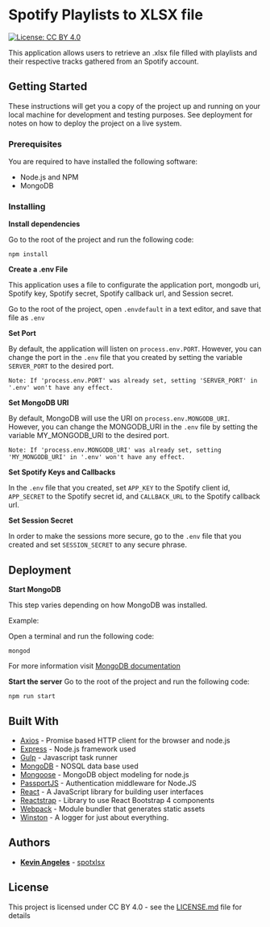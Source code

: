 # Spotify Playlists to XLSX file
[![License: CC BY 4.0](https://img.shields.io/badge/License-CC%20BY%204.0-lightgrey.svg)](https://creativecommons.org/licenses/by/4.0/)

This application allows users to retrieve an .xlsx file filled with playlists and their respective tracks gathered from an Spotify account.


## Getting Started

These instructions will get you a copy of the project up and running on your local machine for development and testing purposes. See deployment for notes on how to deploy the project on a live system.

### Prerequisites

You are required to have installed the following software:

* Node.js and NPM
* MongoDB

### Installing

**Install dependencies**

Go to the root of the project and run the following code:
```
npm install
```

**Create a .env File**

This application uses a file to configurate the application port, mongodb uri, Spotify key, Spotify secret, Spotify callback url, and Session secret.

Go to the root of the project, open `.envdefault` in a text editor, and save that file as `.env`

**Set Port**

By default, the application will listen on `process.env.PORT`. However, you can change the port in the `.env` file that you created by setting the variable `SERVER_PORT` to the desired port.

```
Note: If 'process.env.PORT' was already set, setting 'SERVER_PORT' in '.env' won't have any effect.
```

**Set MongoDB URI**

By default, MongoDB will use the URI on `process.env.MONGODB_URI`. However, you can change the MONGODB_URI in the `.env` file by setting the variable MY_MONGODB_URI to the desired port. 
```
Note: If 'process.env.MONGODB_URI' was already set, setting 'MY_MONGODB_URI' in '.env' won't have any effect.
```

**Set Spotify Keys and Callbacks**

In the `.env` file that you created, set `APP_KEY` to the Spotify client id, `APP_SECRET` to the Spotify secret id, and `CALLBACK_URL` to the Spotify callback url.

**Set Session Secret**

In order to make the sessions more secure, go to the `.env` file that you created and set `SESSION_SECRET` to any secure phrase.


## Deployment

**Start MongoDB**

This step varies depending on how MongoDB was installed.

Example:

Open a terminal and run the following code:

```
mongod
```

For more information visit [MongoDB documentation](https://docs.mongodb.com/)

**Start the server**
Go to the root of the project and run the following code:

```
npm run start
```

## Built With

* [Axios](https://www.npmjs.com/package/axios) - Promise based HTTP client for the browser and node.js
* [Express](http://expressjs.com/) - Node.js framework used
* [Gulp](https://gulpjs.com/) -  Javascript task runner
* [MongoDB](https://www.mongodb.com/) - NOSQL data base used
* [Mongoose](http://mongoosejs.com/) - MongoDB object modeling for node.js
* [PassportJS](http://www.passportjs.org/) - Authentication middleware for Node.JS
* [React](https://reactjs.org/) - A JavaScript library for building user interfaces
* [Reactstrap](https://reactstrap.github.io/) - Library to use React Bootstrap 4 components
* [Webpack](https://webpack.js.org/) -  Module bundler that generates static assets
* [Winston](https://github.com/winstonjs/winston) - A logger for just about everything.


## Authors

* **[Kevin Angeles](https://www.kevinangeles.com/)** - [spotxlsx](https://github.com/KevinAngeles/spotxlsx)

## License

This project is licensed under CC BY 4.0 - see the [LICENSE.md](LICENSE.md) file for details